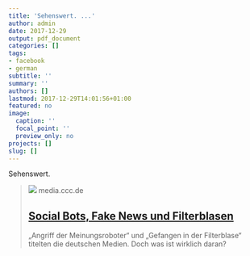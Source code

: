 ```yaml
---
title: 'Sehenswert. ...'
author: admin
date: 2017-12-29
output: pdf_document
categories: []
tags:
- facebook
- german
subtitle: ''
summary: ''
authors: []
lastmod: 2017-12-29T14:01:56+01:00
featured: no
image:
  caption: ''
  focal_point: ''
  preview_only: no
projects: []
slug: []
---
```

Sehenswert.
> [![](https://static.media.ccc.de/media/congress/2017/9268-hd_preview.jpg)](https://media.ccc.de/v/34c3-9268-social_bots_fake_news_und_filterblasen)
> media.ccc.de
> ## [Social Bots, Fake News und Filterblasen](https://media.ccc.de/v/34c3-9268-social_bots_fake_news_und_filterblasen)
>
>„Angriff der Meinungsroboter“ und „Gefangen in der Filterblase“ titelten die deutschen Medien. Doch was ist wirklich daran?

